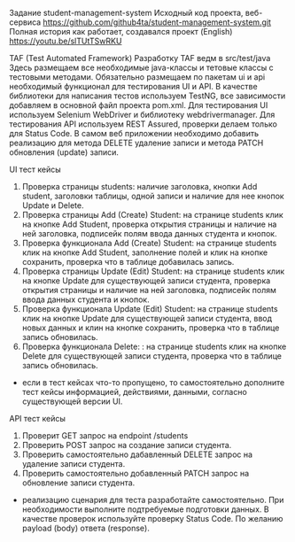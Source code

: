 Задание
student-management-system
Исходный код проекта, веб-сервиса https://github.com/github4ta/student-management-system.git
Полная история как работает, создавался проект (English) https://youtu.be/slTUtTSwRKU

TAF (Test Automated Framework)
Разработку TAF ведм в src/test/java
Здесь размещаем все необходимые java-классы и тетовые классы с тестовыми методами.
Обязательно размещаем по пакетам ui и api необходимый функционал для тестирования UI и API.
В качестве библиотеки для написания тестов используем TestNG, все зависимости добавляем в
основной файл проекта pom.xml.
Для тестирования UI используем Selenium WebDriver и библиотеку webdrivermanager.
Для тестирования API используем REST Assured, проверки делаем только для Status Code.
В самом веб приложении необходимо добавить реализацию для метода DELETE удаление записи
и метода PATCH обновления (update) записи.

UI тест кейсы
1. Проверка страницы students: наличие заголовка, кнопки Add student, заголовки таблицы, одной
записи и наличие для нее кнопок Update и Delete.
2. Проверка страницы Add (Create) Student: на странице students клик на кнопке Add Student,
проверка открытия страницы и наличие на ней заголовка, подписейк полям ввода данных
студента и кнопок.
3. Проверка функционала Add (Create) Student: на странице students клик на кнопке Add Student,
заполнение полей и клик на кнопке сохранить, проверка что в таблице добавилась запись.
4. Проверка страницы Update (Edit) Student: на странице students клик на кнопке Update для
существующей записи студента, проверка открытия страницы и наличие на ней заголовка,
подписейк полям ввода данных студента и кнопок.
5. Проверка функционала Update (Edit) Student: на странице students клик на кнопке Update для
существующей записи студента, ввод новых данных и клин на кнопке сохранить, проверка что в
таблице запись обновилась.
6. Проверка функционала Delete: : на странице students клик на кнопке Delete для существующей
записи студента, проверка что в таблице запись обновилась.
* если в тест кейсах что-то пропущено, то самостоятельно дополните тест кейсы информацией,
действиями, данными, согласно существующей версии UI.

API тест кейсы
1. Проверит GET запрос на endpoint /students
2. Проверить POST запрос на создание записи студента.
3. Проверить самостоятельно дабавленный DELETE запрос на удаление записи студента.
4. Проверить самостоятельно добавленный PATCH запрос на обновление записи студента.
* реализацию сценария для теста разработайте самостоятельно. При необходимости выполните
подтребуемые подготовки данных. В качестве проверок используйте проверку Status Code. По
желанию payload (body) ответа (response).
